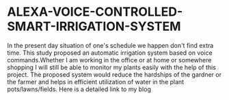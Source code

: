 # ALEXA-VOICE-CONTROLLED-SMART-IRRIGATION-SYSTEM
In the present day situation of one's schedule we happen don't find extra time.
This study proposed an automatic irrigation system based on voice commands.Whether I am working in the office or at home or somewhere shopping I will still be able to monitor my plants easily with the help of this project. The proposed system would reduce the hardships of the gardner or the farmer and helps in efficient utilization of water in the plant pots/lawns/fields.
Here is a detailed link to my blog
